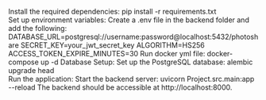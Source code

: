 Install the required dependencies: pip install -r requirements.txt  
Set up environment variables: Create a .env file in the backend folder and add the following: 
DATABASE_URL=postgresql://username:password@localhost:5432/photoshare SECRET_KEY=your_jwt_secret_key ALGORITHM=HS256 ACCESS_TOKEN_EXPIRE_MINUTES=30 
Run docker yml file: docker-compose up -d 
Database Setup: Set up the PostgreSQL database: alembic upgrade head  
Run the application: Start the backend server: uvicorn Project.src.main:app --reload 
The backend should be accessible at http://localhost:8000.
